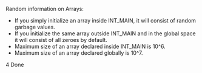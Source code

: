 Random information on Arrays:
- If you simply initialize an array inside INT_MAIN, it will consist of random garbage values.
- If you initialize the same array outside INT_MAIN and in the global space it will consist of all zeroes by default.
- Maximum size of an array declared inside INT_MAIN is 10^6.
- Maximum size of an array declared globally is 10^7.



4 Done